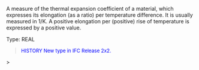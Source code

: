 ﻿A measure of the thermal expansion coefficient of a material, which expresses its elongation (as a ratio) per temperature difference. It is usually measured in 1/K. A positive elongation per (positive) rise of temperature is expressed by a positive value.

Type: REAL

> <font size="-1" color="#0000FF">HISTORY New type in IFC Release 2x2.
</font>
>
